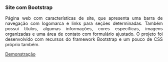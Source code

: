 ### Site com Bootstrap

<p align="justify">
Página web com características de site, que apresenta uma barra de navegação com logomarca e links para seções determinadas. Também possui títulos, algumas informações, cores específicas, imagens organizadas e uma área de contato com formulário ajustado. O projeto foi desenvolvido com recursos do framework Bootstrap e um pouco de CSS próprio também.
</p>

<a href="https://mayconfranca.github.io/site-com-bootstrap/">Demonstração</a>
